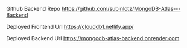 Github Backend Repo https://github.com/subinlotz/MongoDB-Atlas---Backend

Deployed Frontend Url https://clouddb1.netlify.app/

Deployed Backend Url https://mongodb-atlas-backend.onrender.com
